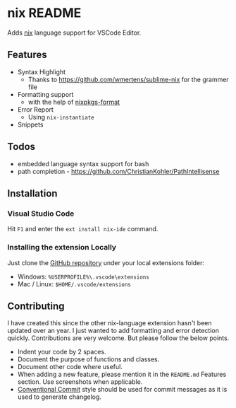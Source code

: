 # nix README

Adds [nix](https://nixos.org/) language support for VSCode Editor.

## Features

* Syntax Highlight
  + Thanks to https://github.com/wmertens/sublime-nix for the grammer file
* Formatting support
  + with the help of [nixpkgs-format](https://github.com/nix-community/nixpkgs-fmt)
* Error Report
  + Using `nix-instantiate`
* Snippets

## Todos

* embedded language syntax support for bash
* path completion - https://github.com/ChristianKohler/PathIntellisense

## Installation

### Visual Studio Code

Hit `F1` and enter the `ext install nix-ide` command.

### Installing the extension Locally

Just clone the [GitHub repository](https://github.com/bbenoist/vscode-nix) under your local extensions folder:

* Windows: `%USERPROFILE%\.vscode\extensions`
* Mac / Linux: `$HOME/.vscode/extensions`

## Contributing

I have created this since the other nix-language extension hasn't been updated over an year. I just wanted to add formatting and error detection quickly. Contributions are very welcome. But please follow the below points.

* Indent your code by 2 spaces.
* Document the purpose of functions and classes.
* Document other code where useful.
* When adding a new feature, please mention it in the `README.md` Features section. Use screenshots when applicable.
* [Conventional Commit](https://www.conventionalcommits.org/en/v1.0.0/) style should be used for commit messages as it is used to generate changelog.
